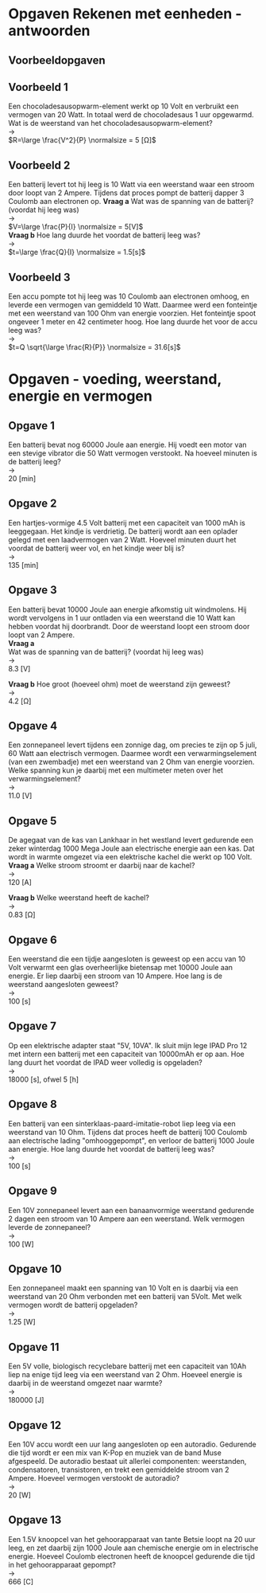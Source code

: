 # Opgaven Rekenen met eenheden - antwoorden

## Voorbeeldopgaven 
## Voorbeeld 1
Een chocoladesausopwarm-element werkt op 10 Volt en verbruikt een vermogen van 20 Watt. In totaal werd de chocoladesaus 1 uur opgewarmd. Wat is de weerstand van het chocoladesausopwarm-element?   
->    
$R=\large \frac{V^2}{P} \normalsize = 5 [Ω]$
## Voorbeeld 2
Een batterij levert tot hij leeg is 10 Watt via een weerstand waar een stroom door loopt van 2 Ampere. Tijdens dat proces pompt de batterij dapper 3 Coulomb aan electronen op.
**Vraag a**
Wat was de spanning van de batterij? (voordat hij leeg was)   
->   
$V=\large \frac{P}{I} \normalsize = 5[V]$  
**Vraag b**
Hoe lang duurde het voordat de batterij leeg was?   
->   
$t=\large \frac{Q}{I} \normalsize = 1.5[s]$  

## Voorbeeld 3
Een accu pompte tot hij leeg was 10 Coulomb aan electronen omhoog, en leverde een vermogen van gemiddeld 10 Watt. Daarmee werd een fonteintje met een weerstand van 100 Ohm van energie voorzien. Het fonteintje spoot ongeveer 1 meter en 42 centimeter hoog. Hoe lang duurde het voor de accu leeg was?   
->    
$t=Q \sqrt{\large \frac{R}{P}} \normalsize = 31.6[s]$  

# Opgaven - voeding, weerstand, energie en vermogen
## Opgave 1
Een batterij bevat nog 60000 Joule aan energie. Hij voedt een motor van een stevige vibrator die 50 Watt vermogen verstookt. Na hoeveel minuten is de batterij leeg?   
->    
20 [min]

## Opgave 2
Een hartjes-vormige 4.5 Volt batterij met een capaciteit van 1000 mAh is leeggegaan. Het kindje is verdrietig. De batterij wordt aan een oplader gelegd met een laadvermogen van 2 Watt.
Hoeveel minuten duurt het voordat de batterij weer vol, en het kindje weer blij is?   
->    
135 [min]

## Opgave 3
Een batterij bevat 10000 Joule aan energie afkomstig uit windmolens. Hij wordt vervolgens in 1 uur ontladen via een weerstand die 10 Watt kan hebben voordat hij doorbrandt. Door de weerstand loopt een stroom door loopt van 2 Ampere.   
**Vraag a**   
Wat was de spanning van de batterij? (voordat hij leeg was)   
->   
8.3 [V]

**Vraag b**
Hoe groot (hoeveel ohm) moet de weerstand zijn geweest?   
->   
4.2 [Ω]

## Opgave 4
Een zonnepaneel levert tijdens een zonnige dag, om precies te zijn op 5 juli, 60 Watt aan electrisch vermogen. Daarmee wordt een verwarmingselement (van een zwembadje) met een weerstand van 2 Ohm van energie voorzien. Welke spanning kun je daarbij met een multimeter meten over het verwarmingselement?   
->   
11.0 [V]
 
## Opgave 5 
De agegaat van de kas van Lankhaar in het westland levert gedurende een zeker winterdag 1000 Mega Joule aan electrische energie aan een kas. Dat wordt in warmte omgezet via een elektrische kachel die werkt op 100 Volt. 
**Vraag a**
Welke stroom stroomt er daarbij naar de kachel?   
->   
120 [A]

**Vraag b**
Welke weerstand heeft de kachel?   
->   
0.83 [Ω]

## Opgave 6
Een weerstand die een tijdje aangesloten is geweest op een accu van 10 Volt verwarmt een glas overheerlijke bietensap met 10000 Joule aan energie. Er liep daarbij een stroom van 10 Ampere. Hoe lang is de weerstand aangesloten geweest?   
->   
100 [s]

## Opgave 7
Op een elektrische adapter staat "5V, 10VA". Ik sluit mijn lege IPAD Pro 12 met intern een batterij met een capaciteit van 10000mAh er op aan. Hoe lang duurt het voordat de IPAD weer volledig is opgeladen?   
->   
18000 [s], ofwel 5 [h]

## Opgave 8
Een batterij van een sinterklaas-paard-imitatie-robot liep leeg via een weerstand van 10 Ohm. Tijdens dat proces heeft de batterij 100 Coulomb aan electrische lading "omhooggepompt", en verloor de batterij 1000 Joule aan energie.
Hoe lang duurde het voordat de batterij leeg was?   
->   
100 [s]

## Opgave 9
Een 10V zonnepaneel levert aan een banaanvormige weerstand gedurende 2 dagen een stroom van 10 Ampere aan een weerstand. Welk vermogen leverde de zonnepaneel?   
->   
100 [W]

## Opgave 10
Een zonnepaneel maakt een spanning van 10 Volt en is daarbij via een weerstand van 20 Ohm verbonden met een batterij van 5Volt. Met welk vermogen wordt de batterij opgeladen?   
->   
1.25 [W]

## Opgave 11
Een 5V volle, biologisch recyclebare batterij met een capaciteit van 10Ah liep na enige tijd leeg via een weerstand van 2 Ohm. Hoeveel energie is daarbij in de weerstand omgezet naar warmte?   
->   
180000 [J]


## Opgave 12
Een 10V accu wordt een uur lang aangesloten op een autoradio. Gedurende die tijd wordt er een mix van K-Pop en muziek van de band Muse afgespeeld. De autoradio bestaat uit allerlei componenten: weerstanden, condensatoren, transistoren, en trekt een gemiddelde stroom van 2 Ampere. Hoeveel vermogen verstookt de autoradio?   
->   
20 [W]

## Opgave 13
Een 1.5V knoopcel van het gehoorapparaat van tante Betsie loopt na 20 uur leeg, en zet daarbij zijn 1000 Joule aan chemische energie om in electrische energie. Hoeveel Coulomb electronen heeft de knoopcel gedurende die tijd in het gehoorapparaat gepompt?   
->   
666 [C]
